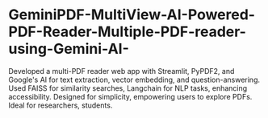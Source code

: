 # GeminiPDF-MultiView-AI-Powered-PDF-Reader-Multiple-PDF-reader-using-Gemini-AI-
Developed a multi-PDF reader web app with Streamlit, PyPDF2, and Google's AI for text extraction, vector embedding, and question-answering. Used FAISS for similarity searches, Langchain for NLP tasks, enhancing accessibility. Designed for simplicity, empowering users to explore PDFs. Ideal for researchers, students.
